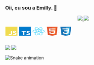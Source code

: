 ### Oii, eu sou a Emilly. 👋
<!--
**emillykamile/emillykamile** is a ✨ _special_ ✨ repository because its `README.md` (this file) appears on your GitHub profile. -->

<div align="center">
  <a href="https://github.com/emillykamile">
  <img height="180em" src="https://github-readme-stats.vercel.app/api?username=emillykamile&show_icons=true&theme=dracula&include_all_commits=true&count_private=true"/>
  <img height="180em" src="https://github-readme-stats.vercel.app/api/top-langs/?username=emillykamile&layout=compact&langs_count=7&theme=dracula"/>
</div>
<div style="display: inline_block"><br>
  <img align="center" alt="Emily-Js" height="30" width="40" src="https://raw.githubusercontent.com/devicons/devicon/master/icons/javascript/javascript-plain.svg">
  <img align="center" alt="Emilly-Ts" height="30" width="40" src="https://raw.githubusercontent.com/devicons/devicon/master/icons/typescript/typescript-plain.svg">
  <img align="center" alt="Emilly-React" height="30" width="40" src="https://raw.githubusercontent.com/devicons/devicon/master/icons/react/react-original.svg">
  <img align="center" alt="Emilly-HTML" height="30" width="40" src="https://raw.githubusercontent.com/devicons/devicon/master/icons/html5/html5-original.svg">
  <img align="center" alt="Emilly-CSS" height="30" width="40" src="https://raw.githubusercontent.com/devicons/devicon/master/icons/css3/css3-original.svg">
</div>
  
  ##
 
<div> 
  <a href = "mailto:emillykamile.contato@gmail.com"><img src="https://img.shields.io/badge/-Gmail-%23333?style=for-the-badge&logo=gmail&logoColor=white" target="_blank"></a>
  <a href="https://www.linkedin.com/in/emillykamile" target="_blank"><img src="https://img.shields.io/badge/-LinkedIn-%230077B5?style=for-the-badge&logo=linkedin&logoColor=white" target="_blank"></a> 
 
  ![Snake animation](https://github.com/emillykamile/emillykamile/blob/output/github-contribution-grid-snake.svg)
 
</div>

